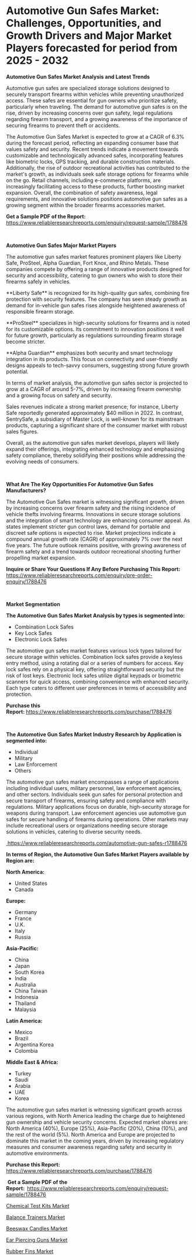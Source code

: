 <p><h1>Automotive Gun Safes Market: Challenges, Opportunities, and Growth Drivers and Major Market Players forecasted for period from 2025 - 2032</h1></p><p><strong>Automotive Gun Safes Market Analysis and Latest Trends</strong></p>
<p><p>Automotive gun safes are specialized storage solutions designed to securely transport firearms within vehicles while preventing unauthorized access. These safes are essential for gun owners who prioritize safety, particularly when traveling. The demand for automotive gun safes is on the rise, driven by increasing concerns over gun safety, legal regulations regarding firearm transport, and a growing awareness of the importance of securing firearms to prevent theft or accidents.</p><p>The Automotive Gun Safes Market is expected to grow at a CAGR of 6.3% during the forecast period, reflecting an expanding consumer base that values safety and security. Recent trends indicate a movement towards customizable and technologically advanced safes, incorporating features like biometric locks, GPS tracking, and durable construction materials. Additionally, the rise of outdoor recreational activities has contributed to the market's growth, as individuals seek safe storage options for firearms while on the go. Retail channels, including e-commerce platforms, are increasingly facilitating access to these products, further boosting market expansion. Overall, the combination of safety awareness, legal requirements, and innovative solutions positions automotive gun safes as a growing segment within the broader firearms accessories market.</p></p>
<p><strong>Get a Sample PDF of the Report:&nbsp;</strong> <a href="https://www.reliableresearchreports.com/enquiry/request-sample/1788476?utm_campaign=83&utm_medium=2&utm_source=Github&utm_content=ia&utm_term=08022025&utm_id=automotive-gun-safes">https://www.reliableresearchreports.com/enquiry/request-sample/1788476</a></p>
<p>&nbsp;</p>
<p><strong>Automotive Gun Safes Major Market Players</strong></p>
<p><p>The automotive gun safes market features prominent players like Liberty Safe, ProSteel, Alpha Guardian, Fort Knox, and Rhino Metals. These companies compete by offering a range of innovative products designed for security and accessibility, catering to gun owners who wish to store their firearms safely in vehicles.</p><p>**Liberty Safe** is recognized for its high-quality gun safes, combining fire protection with security features. The company has seen steady growth as demand for in-vehicle gun safes rises alongside heightened awareness of responsible firearm storage.</p><p>**ProSteel** specializes in high-security solutions for firearms and is noted for its customizable options. Its commitment to innovation positions it well for future growth, particularly as regulations surrounding firearm storage become stricter.</p><p>**Alpha Guardian** emphasizes both security and smart technology integration in its products. This focus on connectivity and user-friendly designs appeals to tech-savvy consumers, suggesting strong future growth potential.</p><p>In terms of market analysis, the automotive gun safes sector is projected to grow at a CAGR of around 5-7%, driven by increasing firearm ownership and a growing focus on safety and security. </p><p>Sales revenues indicate a strong market presence; for instance, Liberty Safe reportedly generated approximately $40 million in 2022. In contrast, SentrySafe, a subsidiary of Master Lock, is well-known for its mainstream products, capturing a significant share of the consumer market with robust sales figures.</p><p>Overall, as the automotive gun safes market develops, players will likely expand their offerings, integrating enhanced technology and emphasizing safety compliance, thereby solidifying their positions while addressing the evolving needs of consumers.</p></p>
<p>&nbsp;</p>
<p><strong>What Are The Key Opportunities For Automotive Gun Safes Manufacturers?</strong></p>
<p><p>The Automotive Gun Safes market is witnessing significant growth, driven by increasing concerns over firearm safety and the rising incidence of vehicle thefts involving firearms. Innovations in secure storage solutions and the integration of smart technology are enhancing consumer appeal. As states implement stricter gun control laws, demand for portable and discreet safe options is expected to rise. Market projections indicate a compound annual growth rate (CAGR) of approximately 7% over the next five years. The future outlook remains positive, with growing awareness of firearm safety and a trend towards outdoor recreational shooting further propelling market expansion.</p></p>
<p><strong>Inquire or Share Your Questions If Any Before Purchasing This Report:</strong> <a href="https://www.reliableresearchreports.com/enquiry/pre-order-enquiry/1788476?utm_campaign=83&utm_medium=2&utm_source=Github&utm_content=ia&utm_term=08022025&utm_id=automotive-gun-safes">https://www.reliableresearchreports.com/enquiry/pre-order-enquiry/1788476</a></p>
<p>&nbsp;</p>
<p><strong>Market Segmentation</strong></p>
<p><strong>The Automotive Gun Safes Market Analysis by types is segmented into:</strong></p>
<p><ul><li>Combination Lock Safes</li><li>Key Lock Safes</li><li>Electronic Lock Safes</li></ul></p>
<p><p>The automotive gun safes market features various lock types tailored for secure storage within vehicles. Combination lock safes provide a keyless entry method, using a rotating dial or a series of numbers for access. Key lock safes rely on a physical key, offering straightforward security but the risk of lost keys. Electronic lock safes utilize digital keypads or biometric scanners for quick access, combining convenience with enhanced security. Each type caters to different user preferences in terms of accessibility and protection.</p></p>
<p><strong>Purchase this Report:&nbsp;</strong><a href="https://www.reliableresearchreports.com/purchase/1788476?utm_campaign=83&utm_medium=2&utm_source=Github&utm_content=ia&utm_term=08022025&utm_id=automotive-gun-safes">https://www.reliableresearchreports.com/purchase/1788476</a></p>
<p>&nbsp;</p>
<p><strong>The Automotive Gun Safes Market Industry Research by Application is segmented into:</strong></p>
<p><ul><li>Individual</li><li>Military</li><li>Law Enforcement</li><li>Others</li></ul></p>
<p><p>The automotive gun safes market encompasses a range of applications including individual users, military personnel, law enforcement agencies, and other sectors. Individuals seek gun safes for personal protection and secure transport of firearms, ensuring safety and compliance with regulations. Military applications focus on durable, high-security storage for weapons during transport. Law enforcement agencies use automotive gun safes for secure handling of firearms during operations. Other markets may include recreational users or organizations needing secure storage solutions in vehicles, catering to diverse security needs.</p></p>
<p><a href="https://www.reliableresearchreports.com/automotive-gun-safes-r1788476?utm_campaign=83&utm_medium=2&utm_source=Github&utm_content=ia&utm_term=08022025&utm_id=automotive-gun-safes">&nbsp;https://www.reliableresearchreports.com/automotive-gun-safes-r1788476</a></p>
<p><strong>In terms of Region, the Automotive Gun Safes Market Players available by Region are:</strong></p>
<p>
    <p> <strong> North America: </strong>
        <ul>
            <li>United States</li>
            <li>Canada</li>
        </ul>
        </p> 
    <p> <strong> Europe: </strong>
        <ul>
            <li>Germany</li>
            <li>France</li>
            <li>U.K.</li>
            <li>Italy</li>
            <li>Russia</li>
        </ul>
        </p> 
    <p> <strong> Asia-Pacific: </strong>
        <ul>
            <li>China</li>
            <li>Japan</li>
            <li>South Korea</li>
            <li>India</li>
            <li>Australia</li>
            <li>China Taiwan</li>
            <li>Indonesia</li>
            <li>Thailand</li>
            <li>Malaysia</li>
        </ul>
        </p> 
    <p> <strong> Latin America: </strong>
        <ul>
            <li>Mexico</li>
            <li>Brazil</li>
            <li>Argentina Korea</li>
            <li>Colombia</li>
        </ul>
        </p> 
    <p> <strong> Middle East & Africa: </strong>
        <ul>
            <li>Turkey</li>
            <li>Saudi</li>
            <li>Arabia</li>
            <li>UAE</li>
            <li>Korea</li>
        </ul>
    </p>
    </p>
<p><p>The automotive gun safes market is witnessing significant growth across various regions, with North America leading the charge due to heightened gun ownership and vehicle security concerns. Expected market shares are: North America (40%), Europe (25%), Asia-Pacific (20%), China (10%), and the rest of the world (5%). North America and Europe are projected to dominate this market in the coming years, driven by increasing regulatory measures and consumer awareness regarding safety and security in automotive environments.</p></p>
<p><strong>Purchase this Report: </strong><a href="https://www.reliableresearchreports.com/purchase/1788476?utm_campaign=83&utm_medium=2&utm_source=Github&utm_content=ia&utm_term=08022025&utm_id=automotive-gun-safes">https://www.reliableresearchreports.com/purchase/1788476</a></p>
<p>&nbsp;<strong>Get a Sample PDF of the Report:&nbsp;&nbsp;</strong><a href="https://www.reliableresearchreports.com/enquiry/request-sample/1788476?utm_campaign=83&utm_medium=2&utm_source=Github&utm_content=ia&utm_term=08022025&utm_id=automotive-gun-safes">https://www.reliableresearchreports.com/enquiry/request-sample/1788476</a></p>
<p><strong></strong></p>
<p><p><a href="https://github.com/slmagaddam/Market-Research-Report-List-1/blob/main/chemical-test-kits-market.md?utm_campaign=83&utm_medium=2&utm_source=Github&utm_content=ia&utm_term=08022025&utm_id=automotive-gun-safes">Chemical Test Kits Market</a></p><p><a href="https://github.com/moazugavate/Market-Research-Report-List-1/blob/main/balance-trainers-market.md?utm_campaign=83&utm_medium=2&utm_source=Github&utm_content=ia&utm_term=08022025&utm_id=automotive-gun-safes">Balance Trainers Market</a></p><p><a href="https://github.com/phephezxnf/Market-Research-Report-List-1/blob/main/beeswax-candles-market.md?utm_campaign=83&utm_medium=2&utm_source=Github&utm_content=ia&utm_term=08022025&utm_id=automotive-gun-safes">Beeswax Candles Market</a></p><p><a href="https://github.com/iroldilom/Market-Research-Report-List-1/blob/main/ear-piercing-guns-market.md?utm_campaign=83&utm_medium=2&utm_source=Github&utm_content=ia&utm_term=08022025&utm_id=automotive-gun-safes">Ear Piercing Guns Market</a></p><p><a href="https://github.com/watzondechao/Market-Research-Report-List-1/blob/main/rubber-fins-market.md?utm_campaign=83&utm_medium=2&utm_source=Github&utm_content=ia&utm_term=08022025&utm_id=automotive-gun-safes">Rubber Fins Market</a></p></p>